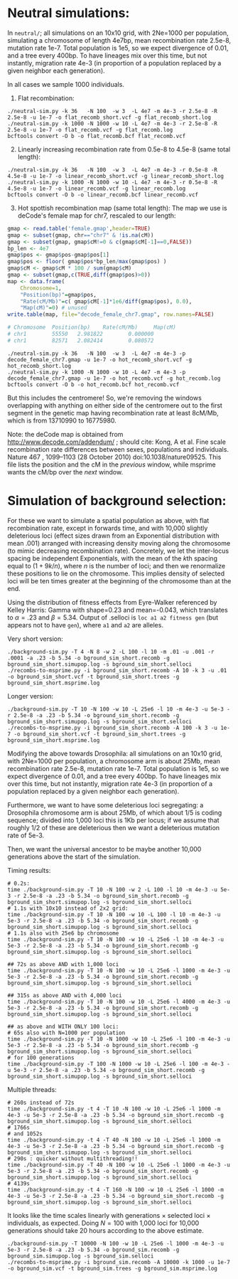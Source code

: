 # Neutral simulations:

In `neutral/`; all simulations on an 10x10 grid, with 2Ne=1000 per population,
simulating a chromosome of length 4e7bp, mean recombination rate 2.5e-8, mutation rate 1e-7. 
Total population is 1e5, so we expect divergence of 0.01, and a tree every 400bp.
To have lineages mix over this time, but not instantly,
migration rate 4e-3 (in proportion of a population replaced by a given neighbor each generation).

In all cases we sample 1000 individuals.

1. Flat recombination:
```
./neutral-sim.py -k 36   -N 100  -w 3  -L 4e7 -m 4e-3 -r 2.5e-8 -R 2.5e-8 -u 1e-7 -o flat_recomb_short.vcf -g flat_recomb_short.log
./neutral-sim.py -k 1000 -N 1000 -w 10 -L 4e7 -m 4e-3 -r 2.5e-8 -R 2.5e-8 -u 1e-7 -o flat_recomb.vcf -g flat_recomb.log
bcftools convert -O b -o flat_recomb.bcf flat_recomb.vcf
```

2. Linearly increasing recombination rate from 0.5e-8 to 4.5e-8 (same total length):
```
./neutral-sim.py -k 36   -N 100  -w 3  -L 4e7 -m 4e-3 -r 0.5e-8 -R 4.5e-8 -u 1e-7 -o linear_recomb_short.vcf -g linear_recomb_short.log
./neutral-sim.py -k 1000 -N 1000 -w 10 -L 4e7 -m 4e-3 -r 0.5e-8 -R 4.5e-8 -u 1e-7 -o linear_recomb.vcf -g linear_recomb.log
bcftools convert -O b -o linear_recomb.bcf linear_recomb.vcf
```

3. Hot spottish recombination map (same total length):
The map we use is deCode's female map for chr7, rescaled to our length:
```r
gmap <- read.table('female.gmap',header=TRUE)
gmap <- subset(gmap, chr=="chr7" & !is.na(cM))
gmap <- subset(gmap, gmap$cM!=0 & c(gmap$cM[-1]==0,FALSE))
bp_len <- 4e7
gmap$pos <- gmap$pos-gmap$pos[1]
gmap$pos <- floor( gmap$pos*bp_len/max(gmap$pos) )
gmap$cM <- gmap$cM * 100 / sum(gmap$cM)
gmap <- subset(gmap,c(TRUE,diff(gmap$pos)>0))
map <- data.frame(
    Chromosome=1,
    "Position(bp)"=gmap$pos,
    "Rate(cM/Mb)"=c( gmap$cM[-1]*1e6/diff(gmap$pos), 0.0),
    "Map(cM)"=0) # unused
write.table(map, file="decode_female_chr7.gmap", row.names=FALSE)

# Chromosome  Position(bp)    Rate(cM/Mb)     Map(cM)
# chr1        55550   2.981822        0.000000
# chr1        82571   2.082414        0.080572
```
```
./neutral-sim.py -k 36   -N 100  -w 3  -L 4e7 -m 4e-3 -p decode_female_chr7.gmap -u 1e-7 -o hot_recomb_short.vcf -g hot_recomb_short.log
./neutral-sim.py -k 1000 -N 1000 -w 10 -L 4e7 -m 4e-3 -p decode_female_chr7.gmap -u 1e-7 -o hot_recomb.vcf -g hot_recomb.log
bcftools convert -O b -o hot_recomb.bcf hot_recomb.vcf
```
But this includes the centromere!  So, we're removing the windows overlapping with
anything on either side of the centromere out to the first segment in the genetic map having recombination rate at least 8cM/Mb,
which is from 13710990 to 16775980.

Note: the deCode map is obtained from http://www.decode.com/addendum/ ; should cite:
    Kong, A et al.  Fine scale recombination rate differences between sexes, populations and individuals. Nature  467 , 1099–1103 (28 October 2010) doi:10.1038/nature09525.
This file lists the position and the cM in the *previous* window, 
while msprime wants the cM/bp over the *next* window.


# Simulation of background selection:

For these we want to simulate a spatial population as above,
with flat recombination rate,
except in forwards time, 
and with 10,000 slightly deleterious loci 
(effect sizes drawn from an Exponential distribution with mean .001)
arranged with increasing density moving along the chromosome
(to mimic decreasing recombination rate).
Concretely, we let the inter-locus spacing be independent Exponentials, with the mean of the $k$th spacing
equal to $(1+9k/n)$, where $n$ is the number of loci;
and then we renormalize these positions to lie on the chromosome.
This implies density of selected loci will be ten times greater at the beginning of the chromosome than at the end.

Using the distribution of fitness effects from Eyre-Walker referenced by Kelley Harris: Gamma with shape=0.23 and mean=-0.043,
which translates to $\alpha=.23$ and $\beta=5.34$.
Output of .selloci is `loc a1 a2 fitness gen` (but appears not to have `gen`),
where `a1` and `a2` are alleles.

Very short version:
```
./background-sim.py -T 4 -N 8 -w 2 -L 100 -l 10 -m .01 -u .001 -r .0001 -a .23 -b 5.34 -o bground_sim_short.recomb -g bground_sim_short.simupop.log -s bground_sim_short.selloci
./recombs-to-msprime.py -i bground_sim_short.recomb -A 10 -k 3 -u .01 -o bground_sim_short.vcf -t bground_sim_short.trees -g bground_sim_short.msprime.log
```
Longer version:
```
./background-sim.py -T 10 -N 100 -w 10 -L 25e6 -l 10 -m 4e-3 -u 5e-3 -r 2.5e-8 -a .23 -b 5.34 -o bground_sim_short.recomb -g bground_sim_short.simupop.log -s bground_sim_short.selloci
./recombs-to-msprime.py -i bground_sim_short.recomb -A 100 -k 3 -u 1e-7 -o bground_sim_short.vcf -t bground_sim_short.trees -g bground_sim_short.msprime.log
```

Modifying the above towards Drosophila:
all simulations on an 10x10 grid, with 2Ne=1000 per population,
a chromosome arm is about 25Mb,
mean recombination rate 2.5e-8, mutation rate 1e-7. 
Total population is 1e5, so we expect divergence of 0.01, and a tree every 400bp.
To have lineages mix over this time, but not instantly,
migration rate 4e-3 (in proportion of a population replaced by a given neighbor each generation).

Furthermore, we want to have some deleterious loci segregating:
a Drosophila chromosome arm is about 25Mb, of which about 1/5 is coding sequence;
divided into 1,000 loci this is 1Kb per locus;
if we assume that roughly 1/2 of these are deleterious
then we want a deleterious mutation rate of 5e-3.

Then, we want the universal ancestor to be maybe another 10,000 generations above the start of the simulation.

Timing results:
```
# 0.2s:
time ./background-sim.py -T 10 -N 100 -w 2 -L 100 -l 10 -m 4e-3 -u 5e-3 -r 2.5e-8 -a .23 -b 5.34 -o bground_sim_short.recomb -g bground_sim_short.simupop.log -s bground_sim_short.selloci
# 1.1s with 10x10 instead of 2x2 grid:  
time ./background-sim.py -T 10 -N 100 -w 10 -L 100 -l 10 -m 4e-3 -u 5e-3 -r 2.5e-8 -a .23 -b 5.34 -o bground_sim_short.recomb -g bground_sim_short.simupop.log -s bground_sim_short.selloci
# 1.1s also with 25e6 bp chromosome
time ./background-sim.py -T 10 -N 100 -w 10 -L 25e6 -l 10 -m 4e-3 -u 5e-3 -r 2.5e-8 -a .23 -b 5.34 -o bground_sim_short.recomb -g bground_sim_short.simupop.log -s bground_sim_short.selloci

## 72s as above AND with 1,000 loci
time ./background-sim.py -T 10 -N 100 -w 10 -L 25e6 -l 1000 -m 4e-3 -u 5e-3 -r 2.5e-8 -a .23 -b 5.34 -o bground_sim_short.recomb -g bground_sim_short.simupop.log -s bground_sim_short.selloci

## 315s as above AND with 4,000 loci
time ./background-sim.py -T 10 -N 100 -w 10 -L 25e6 -l 4000 -m 4e-3 -u 5e-3 -r 2.5e-8 -a .23 -b 5.34 -o bground_sim_short.recomb -g bground_sim_short.simupop.log -s bground_sim_short.selloci

## as above and WITH ONLY 100 loci:
# 65s also with N=1000 per population
time ./background-sim.py -T 10 -N 1000 -w 10 -L 25e6 -l 100 -m 4e-3 -u 5e-3 -r 2.5e-8 -a .23 -b 5.34 -o bground_sim_short.recomb -g bground_sim_short.simupop.log -s bground_sim_short.selloci
# for 100 generations
time ./background-sim.py -T 100 -N 1000 -w 10 -L 25e6 -l 100 -m 4e-3 -u 5e-3 -r 2.5e-8 -a .23 -b 5.34 -o bground_sim_short.recomb -g bground_sim_short.simupop.log -s bground_sim_short.selloci

```

Multiple threads:
```
# 260s instead of 72s
time ./background-sim.py -t 4 -T 10 -N 100 -w 10 -L 25e6 -l 1000 -m 4e-3 -u 5e-3 -r 2.5e-8 -a .23 -b 5.34 -o bground_sim_short.recomb -g bground_sim_short.simupop.log -s bground_sim_short.selloci
# 1766s
# and 1052s
time ./background-sim.py -t 4 -T 40 -N 100 -w 10 -L 25e6 -l 1000 -m 4e-3 -u 5e-3 -r 2.5e-8 -a .23 -b 5.34 -o bground_sim_short.recomb -g bground_sim_short.simupop.log -s bground_sim_short.selloci
# 290s : quicker without multithreading!!
time ./background-sim.py -T 40 -N 100 -w 10 -L 25e6 -l 1000 -m 4e-3 -u 5e-3 -r 2.5e-8 -a .23 -b 5.34 -o bground_sim_short.recomb -g bground_sim_short.simupop.log -s bground_sim_short.selloci
# 4139s
time ./background-sim.py -t 4 -T 160 -N 100 -w 10 -L 25e6 -l 1000 -m 4e-3 -u 5e-3 -r 2.5e-8 -a .23 -b 5.34 -o bground_sim_short.recomb -g bground_sim_short.simupop.log -s bground_sim_short.selloci
```


It looks like the time scales linearly with generations $\times$ selected loci $\times$ individuals, as expected.
Doing $N=100$ with 1,000 loci for 10,000 generations should take 20 hours according to the above estimate.
```
./background-sim.py -T 10000 -N 100 -w 10 -L 25e6 -l 1000 -m 4e-3 -u 5e-3 -r 2.5e-8 -a .23 -b 5.34 -o bground_sim.recomb -g bground_sim.simupop.log -s bground_sim.selloci
./recombs-to-msprime.py -i bground_sim.recomb -A 10000 -k 1000 -u 1e-7 -o bground_sim.vcf -t bground_sim.trees -g bground_sim.msprime.log
```
